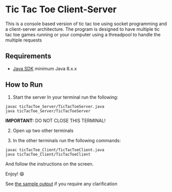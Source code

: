 # Tic Tac Toe Client-Server

This is a console based version of tic tac toe using socket programming and a client-server architecture.
The program is designed to have multiple tic tac toe games running or your computer using a threadpool to handle the multiple requests

## Requirements

- [Java SDK](https://www.oracle.com/java/technologies/javase-downloads.html) minimum Java 8.x.x

## How to Run

1. Start the server
In your terminal run the following:

```shell
javac ticTacToe_Server/TicTacToeServer.java
java ticTacToe_Server/TicTacToeServer
```
**IMPORTANT:** DO NOT CLOSE THIS TERMINAL!

2. Open up two other terminals

3. In the other terminals run the following commands:

```shell
javac ticTacToe_Client/TicTacToeClient.java
java ticTacToe_Client/TicTacToeClient
```
And follow the instructions on the screen.

Enjoy! :smile:

See [the sample output](SampleOutput.pdf) if you require any clarification